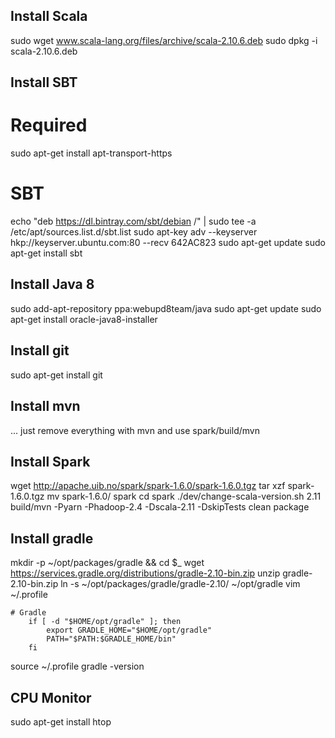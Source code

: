 ## Install Scala
sudo wget www.scala-lang.org/files/archive/scala-2.10.6.deb
sudo dpkg -i scala-2.10.6.deb

## Install SBT
# Required
sudo apt-get install apt-transport-https
# SBT
echo "deb https://dl.bintray.com/sbt/debian /" | sudo tee -a /etc/apt/sources.list.d/sbt.list
sudo apt-key adv --keyserver hkp://keyserver.ubuntu.com:80 --recv 642AC823
sudo apt-get update
sudo apt-get install sbt

## Install Java 8
sudo add-apt-repository ppa:webupd8team/java
sudo apt-get update
sudo apt-get install oracle-java8-installer

## Install git
sudo apt-get install git

## Install mvn
... just remove everything with mvn and use spark/build/mvn

## Install Spark
wget http://apache.uib.no/spark/spark-1.6.0/spark-1.6.0.tgz
tar xzf spark-1.6.0.tgz
mv spark-1.6.0/ spark
cd spark
./dev/change-scala-version.sh 2.11
build/mvn -Pyarn -Phadoop-2.4 -Dscala-2.11 -DskipTests clean package

## Install gradle
mkdir -p ~/opt/packages/gradle && cd $_
wget https://services.gradle.org/distributions/gradle-2.10-bin.zip
unzip gradle-2.10-bin.zip
ln -s ~/opt/packages/gradle/gradle-2.10/ ~/opt/gradle
vim ~/.profile
```
# Gradle
	if [ -d "$HOME/opt/gradle" ]; then
	    export GRADLE_HOME="$HOME/opt/gradle"
	    PATH="$PATH:$GRADLE_HOME/bin"
	fi
```
source ~/.profile
gradle -version

## CPU Monitor
sudo apt-get install htop